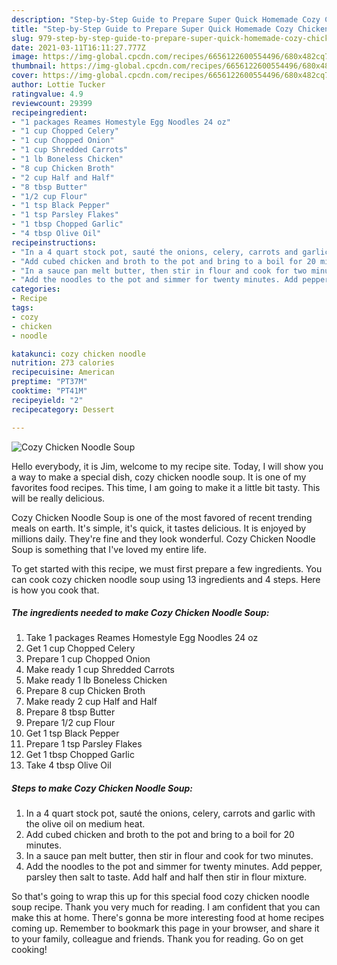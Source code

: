 ```yaml
---
description: "Step-by-Step Guide to Prepare Super Quick Homemade Cozy Chicken Noodle Soup"
title: "Step-by-Step Guide to Prepare Super Quick Homemade Cozy Chicken Noodle Soup"
slug: 979-step-by-step-guide-to-prepare-super-quick-homemade-cozy-chicken-noodle-soup
date: 2021-03-11T16:11:27.777Z
image: https://img-global.cpcdn.com/recipes/6656122600554496/680x482cq70/cozy-chicken-noodle-soup-recipe-main-photo.jpg
thumbnail: https://img-global.cpcdn.com/recipes/6656122600554496/680x482cq70/cozy-chicken-noodle-soup-recipe-main-photo.jpg
cover: https://img-global.cpcdn.com/recipes/6656122600554496/680x482cq70/cozy-chicken-noodle-soup-recipe-main-photo.jpg
author: Lottie Tucker
ratingvalue: 4.9
reviewcount: 29399
recipeingredient:
- "1 packages Reames Homestyle Egg Noodles 24 oz"
- "1 cup Chopped Celery"
- "1 cup Chopped Onion"
- "1 cup Shredded Carrots"
- "1 lb Boneless Chicken"
- "8 cup Chicken Broth"
- "2 cup Half and Half"
- "8 tbsp Butter"
- "1/2 cup Flour"
- "1 tsp Black Pepper"
- "1 tsp Parsley Flakes"
- "1 tbsp Chopped Garlic"
- "4 tbsp Olive Oil"
recipeinstructions:
- "In a 4 quart stock pot, sauté the onions, celery, carrots and garlic with the olive oil on medium heat."
- "Add cubed chicken and broth to the pot and bring to a boil for 20 minutes."
- "In a sauce pan melt butter, then stir in flour and cook for two minutes."
- "Add the noodles to the pot and simmer for twenty minutes. Add pepper, parsley then salt to taste. Add half and half then stir in flour mixture."
categories:
- Recipe
tags:
- cozy
- chicken
- noodle

katakunci: cozy chicken noodle 
nutrition: 273 calories
recipecuisine: American
preptime: "PT37M"
cooktime: "PT41M"
recipeyield: "2"
recipecategory: Dessert

---
```



![Cozy Chicken Noodle Soup](https://img-global.cpcdn.com/recipes/6656122600554496/680x482cq70/cozy-chicken-noodle-soup-recipe-main-photo.jpg)

Hello everybody, it is Jim, welcome to my recipe site. Today, I will show you a way to make a special dish, cozy chicken noodle soup. It is one of my favorites food recipes. This time, I am going to make it a little bit tasty. This will be really delicious.

Cozy Chicken Noodle Soup is one of the most favored of recent trending meals on earth. It's simple, it's quick, it tastes delicious. It is enjoyed by millions daily. They're fine and they look wonderful. Cozy Chicken Noodle Soup is something that I've loved my entire life.




To get started with this recipe, we must first prepare a few ingredients. You can cook cozy chicken noodle soup using 13 ingredients and 4 steps. Here is how you cook that.

<!--inarticleads1-->

##### The ingredients needed to make Cozy Chicken Noodle Soup:

1. Take 1 packages Reames Homestyle Egg Noodles 24 oz
1. Get 1 cup Chopped Celery
1. Prepare 1 cup Chopped Onion
1. Make ready 1 cup Shredded Carrots
1. Make ready 1 lb Boneless Chicken
1. Prepare 8 cup Chicken Broth
1. Make ready 2 cup Half and Half
1. Prepare 8 tbsp Butter
1. Prepare 1/2 cup Flour
1. Get 1 tsp Black Pepper
1. Prepare 1 tsp Parsley Flakes
1. Get 1 tbsp Chopped Garlic
1. Take 4 tbsp Olive Oil




<!--inarticleads2-->

##### Steps to make Cozy Chicken Noodle Soup:

1. In a 4 quart stock pot, sauté the onions, celery, carrots and garlic with the olive oil on medium heat.
1. Add cubed chicken and broth to the pot and bring to a boil for 20 minutes.
1. In a sauce pan melt butter, then stir in flour and cook for two minutes.
1. Add the noodles to the pot and simmer for twenty minutes. Add pepper, parsley then salt to taste. Add half and half then stir in flour mixture.




So that's going to wrap this up for this special food cozy chicken noodle soup recipe. Thank you very much for reading. I am confident that you can make this at home. There's gonna be more interesting food at home recipes coming up. Remember to bookmark this page in your browser, and share it to your family, colleague and friends. Thank you for reading. Go on get cooking!
